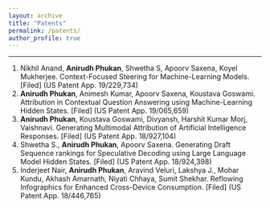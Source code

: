 ```yaml
---
layout: archive
title: "Patents"
permalink: /patents/
author_profile: true
---
```


---

1. Nikhil Anand, **Anirudh Phukan**, Shwetha S, Apoorv Saxena, Koyel Mukherjee. Context-Focused Steering for Machine-Learning Models. [Filed] (US Patent App. 19/229,734)
2. **Anirudh Phukan**, Animesh Kumar, Apoorv Saxena, Koustava Goswami. Attribution in Contextual Question Answering using Machine-Learning Hidden States. [Filed] (US Patent App. 19/065,659)
3. **Anirudh Phukan**, Koustava Goswami, Divyansh, Harshit Kumar Morj, Vaishnavi. Generating Multimodal Attribution of Artificial Intelligence Responses. [Filed] (US Patent App. 18/927,104)
4. Shwetha S., **Anirudh Phukan**, Apoorv Saxena. Generating Draft Sequence rankings for Speculative Decoding using Large Language Model Hidden States. [Filed] (US Patent App. 18/924,398)
5. Inderjeet Nair, **Anirudh Phukan**, Aravind Veluri, Lakshya J., Mohar Kundu, Akhash Amarnath, Niyati Chhaya, Sumit Shekhar. Reflowing Infographics for Enhanced Cross-Device Consumption. [Filed] (US Patent App. 18/446,765)

